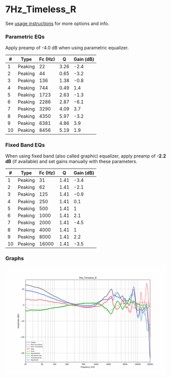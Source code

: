 # 7Hz_Timeless_R
See [usage instructions](https://github.com/jaakkopasanen/AutoEq#usage) for more options and info.

### Parametric EQs
Apply preamp of -4.0 dB when using parametric equalizer.

|   # | Type    |   Fc (Hz) |    Q |   Gain (dB) |
|-----|---------|-----------|------|-------------|
|   1 | Peaking |        22 | 3.26 |        -2.4 |
|   2 | Peaking |        44 | 0.65 |        -3.2 |
|   3 | Peaking |       136 | 1.38 |        -0.8 |
|   4 | Peaking |       744 | 0.49 |         1.4 |
|   5 | Peaking |      1723 | 2.63 |        -1.3 |
|   6 | Peaking |      2286 | 2.87 |        -6.1 |
|   7 | Peaking |      3290 | 4.09 |         3.7 |
|   8 | Peaking |      4350 | 5.97 |        -3.2 |
|   9 | Peaking |      6381 | 4.86 |         3.9 |
|  10 | Peaking |      8456 | 5.19 |         1.9 |

### Fixed Band EQs
When using fixed band (also called graphic) equalizer, apply preamp of **-2.2 dB** (if available) and set gains manually with these parameters.

|   # | Type    |   Fc (Hz) |    Q |   Gain (dB) |
|-----|---------|-----------|------|-------------|
|   1 | Peaking |        31 | 1.41 |        -3.4 |
|   2 | Peaking |        62 | 1.41 |        -2.1 |
|   3 | Peaking |       125 | 1.41 |        -0.9 |
|   4 | Peaking |       250 | 1.41 |         0.1 |
|   5 | Peaking |       500 | 1.41 |         1   |
|   6 | Peaking |      1000 | 1.41 |         2.1 |
|   7 | Peaking |      2000 | 1.41 |        -4.5 |
|   8 | Peaking |      4000 | 1.41 |         1   |
|   9 | Peaking |      8000 | 1.41 |         2.2 |
|  10 | Peaking |     16000 | 1.41 |        -3.5 |

### Graphs
![](./7Hz_Timeless_R.png)
